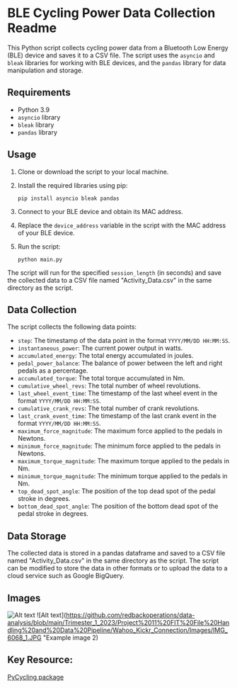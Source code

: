 # BLE Cycling Power Data Collection Readme

This Python script collects cycling power data from a Bluetooth Low Energy (BLE) device and saves it to a CSV file. The script uses the `asyncio` and `bleak` libraries for working with BLE devices, and the `pandas` library for data manipulation and storage.

## Requirements

- Python 3.9
- `asyncio` library
- `bleak` library
- `pandas` library

## Usage

1. Clone or download the script to your local machine.
2. Install the required libraries using pip:

    ```
    pip install asyncio bleak pandas
    ```

3. Connect to your BLE device and obtain its MAC address.
4. Replace the `device_address` variable in the script with the MAC address of your BLE device.
5. Run the script:

    ```
    python main.py
    ```

The script will run for the specified `session_length` (in seconds) and save the collected data to a CSV file named "Activity_Data.csv" in the same directory as the script.

## Data Collection

The script collects the following data points:

- `step`: The timestamp of the data point in the format `YYYY/MM/DD HH:MM:SS`.
- `instantaneous_power`: The current power output in watts.
- `accumulated_energy`: The total energy accumulated in joules.
- `pedal_power_balance`: The balance of power between the left and right pedals as a percentage.
- `accumulated_torque`: The total torque accumulated in Nm.
- `cumulative_wheel_revs`: The total number of wheel revolutions.
- `last_wheel_event_time`: The timestamp of the last wheel event in the format `YYYY/MM/DD HH:MM:SS`.
- `cumulative_crank_revs`: The total number of crank revolutions.
- `last_crank_event_time`: The timestamp of the last crank event in the format `YYYY/MM/DD HH:MM:SS`.
- `maximum_force_magnitude`: The maximum force applied to the pedals in Newtons.
- `minimum_force_magnitude`: The minimum force applied to the pedals in Newtons.
- `maximum_torque_magnitude`: The maximum torque applied to the pedals in Nm.
- `minimum_torque_magnitude`: The minimum torque applied to the pedals in Nm.
- `top_dead_spot_angle`: The position of the top dead spot of the pedal stroke in degrees.
- `bottom_dead_spot_angle`: The position of the bottom dead spot of the pedal stroke in degrees.

## Data Storage

The collected data is stored in a pandas dataframe and saved to a CSV file named "Activity_Data.csv" in the same directory as the script. The script can be modified to store the data in other formats or to upload the data to a cloud service such as Google BigQuery.

## Images

![Alt text](https://github.com/redbackoperations/data-analysis/blob/main/Trimester_1_2023/Project%2011%20FIT%20File%20Handling%20and%20Data%20Pipeline/Wahoo_Kickr_Connection/Images/IMG_6064.JPG "Example image 1")
![Alt text](https://github.com/redbackoperations/data-analysis/blob/main/Trimester_1_2023/Project%2011%20FIT%20File%20Handling%20and%20Data%20Pipeline/Wahoo_Kickr_Connection/Images/IMG_6068_1.JPG "Example image 2)

## Key Resource:

[PyCycling package](https://pypi.org/project/pycycling/#description)

